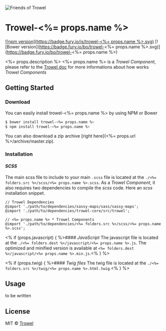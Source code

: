 ![Friends of Trowel](https://raw.githubusercontent.com/Trowel/Trowel/master/media/dist/banners/friendsoftrowel-black-on-transparent.png)

# Trowel-<%= props.name %>
[![npm version](https://badge.fury.io/js/trowel-<%= props.name %>.svg)](https://badge.fury.io/js/trowel)
[![Bower version](https://badge.fury.io/bo/trowel-<%= props.name %>.svg)](https://badge.fury.io/bo/trowel-<%= props.name %>)

<%= props.description %>
<%= props.name %> is a *Trowel Component*, please refer to the [Trowel doc](http://trowel.github.io/) for more informations about how works *Trowel Components*

## Getting Started
### Download
You can easily install trowel-<%= props.name %> by using NPM or Bower

```bash
$ bower install trowel-<%= props.name %>
$ npm install trowel-<%= props.name %>
```

You can also download a zip archive [right here](<%= props.url %>/archive/master.zip).

### Installation
#### *SCSS*
The main scss file to include to your main `.scss` file is located at the `./<%= folders.src %>/scss/<%= props.name %>.scss`. As a *Trowel Component*, it also requires two dependencies to compile the *scss* code. Here an *scss* installation snippet.

```
// Trowel Dependencies
@import './path/to/dependencies/sassy-maps/sass/sassy-maps';
@import './path/to/dependencies/trowel-core/src/trowel';

// <%= props.name %> * Trowel Components
@import './path/to/dependencies/<%= folders.src %>/scss/<%= props.name %>.scss';
```

<% if (props.javascript) { %>#### *JavaScript*
The javascript file is located at the `./<%= folders.dest %>/javascript/<%= props.name %>.js`. The optimized and minified version is available at `<%= folders.dest %>/javascript/<%= props.name %>.min.js`.<% } %>

<% if (props.twig) { %>#### *Twig files*
The twig file is located at the `./<%= folders.src %>/twig/<%= props.name %>.html.twig`.<% } %>

## Usage
to be written

## License
MIT © [Trowel](trowel.github.io)
